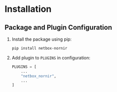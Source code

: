 # Installation

## Package and Plugin Configuration

1. Install the package using pip:

    ``` bash
    pip install netbox-nornir
    ```

2. Add plugin to `PLUGINS` in configuration:

    ``` python
    PLUGINS = [
        ...
        "netbox_nornir",
        ...
    ]
    ```
